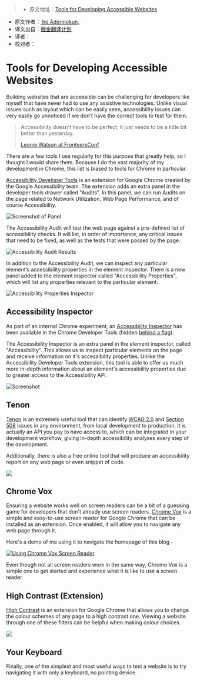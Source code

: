> * 原文地址：[Tools for Developing Accessible Websites](https://bitsofco.de/tools-for-developing-accessible-websites/)
* 原文作者：[ Ire Aderinokun,](https://bitsofco.de/)
* 译文出自：[掘金翻译计划](https://github.com/xitu/gold-miner)
* 译者：
* 校对者：

# Tools for Developing Accessible Websites




Building websites that are accessible can be challenging for developers like myself that have never had to use any assistive technologies. Unlike visual issues such as layout which can be easily seen, accessibility issues can very easily go unnoticed if we don't have the correct tools to test for them.

> Accessibility doesn't have to be perfect, it just needs to be a little bit better than yesterday.
> 
>   
> [Leonie Watson at FronteersConf](https://twitter.com/ireaderinokun/status/784401867447078912)

There are a few tools I use regularly for this purpose that greatly help, so I thought I would share them. Because I do the vast majority of my development in Chrome, this list is biased to tools for Chrome in particular.

[Accessibility Developer Tools](https://chrome.google.com/webstore/detail/accessibility-developer-t/fpkknkljclfencbdbgkenhalefipecmb?hl=en) is an extension for Google Chrome created by the Google Accessibility team. The extension adds an extra panel in the developer tools drawer called "Audits". In this panel, we can run Audits on the page related to Network Utilization, Web Page Performance, and of course Accessibility.

![Screenshot of Panel](https://bitsofco.de/content/images/2016/10/Screen-Shot-2016-10-30-at-16.26.42.png)

The Accessibility Audit will test the web page against a pre-defined list of accessibility checks. It will list, in order of importance, any critical issues that need to be fixed, as well as the tests that were passed by the page.

![Accessibility Audit Results](https://bitsofco.de/content/images/2016/10/Screen-Shot-2016-10-30-at-16.27.51.png)

In addition to the Accessibility Audit, we can inspect any particular element’s accessibility properties in the element inspector. There is a new panel added to the element inspector called "Accessibility Properties", which will list any properties relevant to the particular element.

![Accessibility Properties Inspector](https://bitsofco.de/content/images/2016/10/Screen-Shot-2016-10-30-at-16.29.14.png)

## Accessibility Inspector

As part of an internal Chrome experiment, an [Accessibility Inspector](https://docs.google.com/document/d/1bj9Dc3_DnezF-IeNg51LEG2zfGtxD3YKP5t7SBB_-Dk/edit) has been available in the Chrome Developer Tools (hidden [behind a flag](https://gist.github.com/marcysutton/0a42f815878c159517a55e6652e3b23a)).

The Accessibility Inspector is an extra panel in the element inspector, called "Accessibility". This allows us to inspect particular elements on the page and receive information on it's accessibility properties. Unlike the Accessibility Developer Tools extension, this tool is able to offer us much more in-depth information about an element's accessibility properties due to greater access to the Accessibility API.

![Screenshot](https://bitsofco.de/content/images/2016/10/Screen-Shot-2016-10-30-at-16.31.03.png)

## Tenon

[Tenon](https://tenon.io/) is an extremely useful tool that can identify [WCAG 2.0](https://www.w3.org/TR/WCAG20/) and [Section 508](https://www.section508.gov/) issues in any environment, from local development to production. It is actually an API you pay to have access to, which can be integrated in your development workflow, giving in-depth accessibility analyses every step of the development.

Additionally, there is also a free online tool that will produce an accessibility report on any web page or even snippet of code.

![](https://bitsofco.de/content/images/2016/10/Screen-Shot-2016-10-30-at-16.32.25.png)

## Chrome Vox

Ensuring a website works well on screen readers can be a bit of a guessing game for developers that don't already use screen readers. [Chrome Vox](https://chrome.google.com/webstore/detail/chromevox/kgejglhpjiefppelpmljglcjbhoiplfn) is a simple and easy-to-use screen reader for Google Chrome that can be installed as an extension. Once enabled, it will allow you to navigate any web page through it.

Here's a demo of me using it to navigate the homepage of this blog -

[![Using Chrome Vox Screen Reader](http://bitsofco.de/content/images/2016/10/Screen-Shot-2016-10-31-at-20.25.50.png)](https://www.youtube.com/watch?v=N1c6CfUhdwo) 

Even though not all screen readers work in the same way, Chrome Vox is a simple one to get started and experience what it is like to use a screen reader.

## High Contrast (Extension)

[High Contrast](https://chrome.google.com/webstore/detail/high-contrast/djcfdncoelnlbldjfhinnjlhdjlikmph?hl=en) is an extension for Google Chrome that allows you to change the colour schemes of any page to a high contrast one. Viewing a website through one of these filters can be helpful when making colour choices.

![](https://bitsofco.de/content/images/2016/10/Oct-30-2016-16-34-30.gif)

## Your Keyboard

Finally, one of the simplest and most useful ways to test a website is to try navigating it with only a keyboard, no pointing device.



